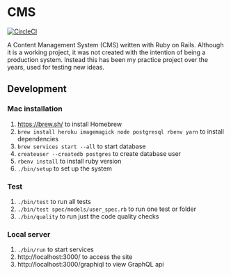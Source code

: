 # CMS

[![CircleCI](https://circleci.com/gh/obduk/cms.svg?style=svg)](https://circleci.com/gh/obduk/cms)

A Content Management System (CMS) written with Ruby on Rails. Although it is a
working project, it was not created with the intention of being a production
system. Instead this has been my practice project over the years, used for
testing new ideas.

## Development

### Mac installation

1. https://brew.sh/ to install Homebrew
1. `brew install heroku imagemagick node postgresql rbenv yarn` to install dependencies
1. `brew services start --all` to start database
1. `createuser --createdb postgres` to create database user
1. `rbenv install` to install ruby version
1. `./bin/setup` to set up the system

### Test

1. `./bin/test` to run all tests
1. `./bin/test spec/models/user_spec.rb` to run one test or folder
1. `./bin/quality` to run just the code quality checks

### Local server

1. `./bin/run` to start services
1. http://localhost:3000/ to access the site
1. http://localhost:3000/graphiql to view GraphQL api
